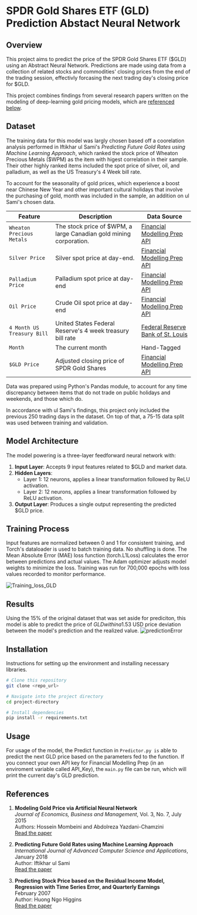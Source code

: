 # SPDR Gold Shares ETF (GLD) Prediction Abstact Neural Network

## Overview
This project aims to predict the price of the SPDR Gold Shares ETF ($GLD) using an Abstract Neural Network. Predictions are made using data from a collection of related stocks and commodities' closing prices from the end of the trading session, effectivly forcasing the next trading day's closing price for $GLD. 

This project combines findings from several research papers written on the modeling of deep-learning gold pricing models, which are [referenced below](#references).
   
## Dataset
The training data for this model was largly chosen based off a coorelation analysis performed in Iftikhar ul Sami's *Predicting Future Gold Rates using Machine Learning Approach*, which ranked the stock price of Wheaton Precious Metals ($WPM) as the item with higest correlation in their sample. Their other highly ranked items included the spot price of silver, oil, and palladium, as well as the US Treasury's 4 Week bill rate. 

To account for the seasonality of gold prices, which experience a boost near Chinese New Year and other important cultural holidays that involve the purchasing of gold, month was included in the sample, an addition on ul Sami's chosen data.

| Feature         | Description                        | Data Source |
|-----------------|------------------------------------|-----------|
| `Wheaton Precious Metals`          | The stock price of $WPM, a large Canadian gold mining corporation. | [Financial Modelling Prep API](https://site.financialmodelingprep.com/)     |
| `Silver Price`        | Silver spot price at day-end. | [Financial Modelling Prep API](https://site.financialmodelingprep.com/)   |
| `Palladium Price`        | Palladium spot price at day-end   | [Financial Modelling Prep API](https://site.financialmodelingprep.com/)     |
| `Oil Price`       | Crude Oil spot price at day-end | [Financial Modelling Prep API](https://site.financialmodelingprep.com/)     |
| `4 Month US Treasury Bill`           | United States Federal Reserve's 4 week treasury bill rate | [Federal Reserve Bank of St. Louis](https://fred.stlouisfed.org/series/DTB4WK)     |
| `Month`          | The current month | Hand-Tagged     |
| `$GLD Price`     | Adjusted closing price of SPDR Gold Shares | [Financial Modelling Prep API](https://site.financialmodelingprep.com/)     |

Data was prepared using Python's Pandas module, to account for any time discrepancy between items that do not trade on public holidays and weekends, and those which do. 

In accordance with ul Sami's findings, this project only included the previous 250 trading days in the dataset. On top of that, a 75-15 data split was used between training and validation. 

## Model Architecture
The model powering is a three-layer feedforward neural network with:

1. **Input Layer**: Accepts 9 input features related to $GLD and market data.
2. **Hidden Layers**: 
   - Layer 1: 12 neurons, applies a linear transformation followed by ReLU activation.
   - Layer 2: 12 neurons, applies a linear transformation followed by ReLU activation.
3. **Output Layer**: Produces a single output representing the predicted $GLD price.

## Training Process
Input features are normalized between 0 and 1 for consistent training, and Torch's dataloader is used to batch training data. No shuffling is done.
The Mean Absolute Error (MAE) loss function (torch.L1Loss) calculates the error between predictions and actual values.
The Adam optimizer adjusts model weights to minimize the loss.
Training was run for 700,000 epochs with loss values recorded to monitor performance.

![Training_loss_GLD](https://github.com/user-attachments/assets/cb6e8c8b-ab1e-464a-8a98-61ab9b92249c)


## Results
Using the 15% of the original dataset that was set aside for prediciton, this model is able to predict the price of $GLD within a 1.5% average error, or ~$3 USD price deviation between the model's prediction and the realized value.
![predictionError](https://github.com/user-attachments/assets/7c27e64c-16a5-4abf-8241-79dbcd8a3f6d)

## Installation
Instructions for setting up the environment and installing necessary libraries.

```bash
# Clone this repository
git clone <repo_url>

# Navigate into the project directory
cd project-directory

# Install dependencies
pip install -r requirements.txt
```
## Usage
For usage of the model, the Predict function in ```Predictor.py is``` able to predict the next GLD price based on the parameters fed to the function. If you connect your own API key for Financial Modelling Prep (in an enviroment variable called API_Key), the ```main.py``` file can be run, which will print the current day's GLD prediction. 

## References

1. **Modeling Gold Price via Artificial Neural Network**  
   *Journal of Economics, Business and Management*, Vol. 3, No. 7, July 2015  
   Authors: Hossein Mombeini and Abdolreza Yazdani-Chamzini  
   [Read the paper](https://www.joebm.com/papers/269-T20013.pdf)

2. **Predicting Future Gold Rates using Machine Learning Approach**  
   *International Journal of Advanced Computer Science and Applications*, January 2018  
   Author: Iftikhar ul Sami  
   [Read the paper](https://www.researchgate.net/publication/322222520_Predicting_Future_Gold_Rates_using_Machine_Learning_Approach)

3. **Predicting Stock Price based on the Residual Income Model, Regression with Time Series Error, and Quarterly Earnings**  
   February 2007  
   Author: Huong Ngo Higgins  
   [Read the paper](https://www.researchgate.net/publication/228536778_Predicting_Stock_Price_based_on_the_Residual_Income_Model_Regression_with_Time_Series_Error_and_Quarterly_Earnings)
